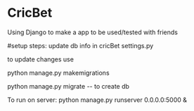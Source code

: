 # CricBet
Using Django to make a app to be used/tested with friends

#setup steps:
update db info in cricBet settings.py

to update changes use

python manage.py makemigrations

python manage.py migrate -- to create db

To run on server:
python manage.py runserver 0.0.0.0:5000 &
